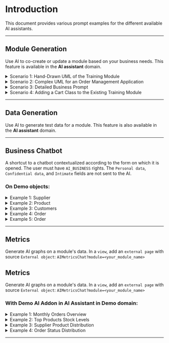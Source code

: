 # Introduction

This document provides various prompt examples for the different available AI assistants.

---

## Module Generation

Use AI to co-create or update a module based on your business needs. This feature is available in the **AI assistant** domain.

<details>
  <summary>Scenario 1: Hand-Drawn UML of the Training Module</summary>
  
  ![Hand-Drawn UML](./resources/ReadmeResource/Hand-written_training_module.jpg)
  
  This example shows a hand-drawn UML diagram representing a training module. It includes basic elements such as classes and relationships.

</details>

<details>
  <summary>Scenario 2: Complex UML for an Order Management Application</summary>
  
  ![Complex UML](./resources/ReadmeResource/Complex_order_application.jpg)
  
  This UML diagram illustrates a more complex application, specifically an order management system.

</details>

<details>
  <summary>Scenario 3: Detailed Business Prompt </summary>  

  Develop a module for a library management system to streamline book and patron management. The module should be object-oriented and include:

  1. **Book Management**: Track book details, including titles, authors, genres, and availability.
  2. **Patron Management**: Manage patron information, including contact details and borrowing history.
  3. **Check-Out/Check-In**: Facilitate the check-out and check-in process for books.
  4. **Reservation System**: Allow patrons to reserve books and view their current reservations.
  5. **Reporting**: Generate basic reports on book inventory, overdue items, and patron activity.

</details>

<details>
  <summary>Scenario 4: Adding a Cart Class to the Existing Training Module</summary>
  
  Use the module from Scenario 1 as the base. You will automatically retrieve the existing module's details. Request the addition of a new class called `Cart` with the following attributes:

  **Prompt:**

```
  Please add a `Cart`. The `Cart` class should have:

  - **Attributes**:
    - `cartID` (String)
    - `creationDate` (Date)
    - `items` (List of Item)
```

</details>

---

## Data Generation

Use AI to generate test data for a module. This feature is also available in the **AI assistant** domain.

---

## Business Chatbot

A shortcut to a chatbot contextualized according to the form on which it is opened. The user must have `AI_BUSINESS` rights. The `Personal data`, `Confidential data`, and `Intimate` fields are not sent to the AI.

### On Demo objects: 

<details>
  <summary>Example 1: Supplier</summary>
  
  **Prompt:**

  `Could you provide me with an invitation email for our upcoming product presentation event?`
  
  **Explanation:**  
  
  This prompt requests the chatbot to generate an invitation email for an event, contextualized to a supplier.

</details>

<details>
  <summary>Example 2: Product</summary>
  
  **Prompt:**

  `Could you draft a stock order email to the supplier?`
  
  **Explanation:**  
  
  This prompt asks the chatbot to create a formal email for ordering stock from a supplier. 

</details>

<details>
  <summary>Example 3: Customers</summary>
  
  **Prompt:**

  `Can you help me draft an email informing a customer of a special promo code for their loyalty?`
  
  **Explanation:**  
  
  This prompt asks the chatbot to create an email that informs a customer about a special promo code they can use as a reward for their loyalty.

</details>

<details>
  <summary>Example 4: Order</summary>
  
  **Prompt:**

  `Could you generate an order confirmation email for a recent purchase?`
  
  **Explanation:**  
  
  This prompt requests the chatbot to draft an order confirmation email for a purchase. 

</details>

<details>
  <summary>Example 5: Order</summary>
  
  **Prompt:**

  `Can you provide a summary of this order?`
  
  **Explanation:**  
  
  This prompt asks the chatbot to give a brief overview of the details related to a specific order.



</details>

---

## Metrics

Generate AI graphs on a module's data. In a `view`, add an `external page` with source `External object`: `AIMetricsChat?module=<your_module_name>`


## Metrics

Generate AI graphs on a module's data. In a `view`, add an `external page` with source `External object`: `AIMetricsChat?module=<your_module_name>`


### With Demo AI Addon in AI Assistant in Demo domain:

<details>
  <summary>Example 1: Monthly Orders Overview</summary>
  
  **Prompt:**

  `Generate a graph showing the total number of orders placed each month for the past year.`

  **Summary:**

  This prompt requests a monthly breakdown of the total number of orders placed over the past year to track trends and seasonal variations.

</details>

<details>
  <summary>Example 2: Top Products Stock Levels</summary>
  
  **Prompt:**

  `Create a graph showing the current stock levels of products.`

  **Summary:**

  This prompt asks for a graph illustrating the stock levels of products, focusing on the current inventory quantities.

</details>


<details>
  <summary>Example 3: Supplier Product Distribution</summary>
  
  **Prompt:**

  `Generate a pie chart showing the percentage of products provided by each supplier.`

  **Summary:**

  This prompt requests a pie chart that shows the distribution of products across different suppliers, highlighting each supplier's contribution to the total product inventory.

</details>

<details>
  <summary>Example 4: Order Status Distribution</summary>
  
  **Prompt:**

  `Create a graph showing the distribution of order statuses (e.g., Completed, Pending, Shipped) for the current quarter. Include the count of orders for each status.`

  **Summary:**

  This prompt asks for a graph that displays the number of orders for each status (Completed, Pending, Shipped) for the current quarter, providing insight into the current order processing state.

</details>

---
